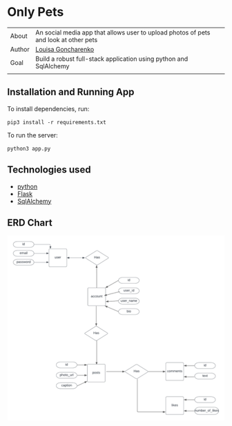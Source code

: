 # Only Pets

|       |                                                                                                                                                                                                     |
| ----- | --------------------------------------------------------------------------------------------------------------------------------------------------------------------------------------------------- |
| About | An social media app that allows user to upload photos of pets and look at other pets                                                                            |
| Author  | [Louisa Goncharenko](https://github.com/lougoncharenko) |
| Goal  | Build a robust full-stack application using python and SqlAlchemy                                                                                            |
|       |                                                                                                                                                                                                     |


## Installation and Running App 

To install dependencies, run:

```
pip3 install -r requirements.txt
```

To run the server:

```
python3 app.py
```


## Technologies used
- [python](https://www.python.org)
- [Flask](https://flask.palletsprojects.com/en/2.2.x/)
- [SqlAlchemy](https://www.sqlalchemy.org)


## ERD Chart
<div align="center">

<img width="911" alt="ERD chart" src="only_pets.png">

</div>
